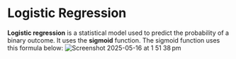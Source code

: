 # Logistic Regression

**Logistic regression** is a statistical model used to predict the probability of a binary outcome. It uses the **sigmoid** function. The sigmoid function uses this formula below: 
![Screenshot 2025-05-16 at 1 51 38 pm](https://github.com/user-attachments/assets/d1494b7e-9e73-4d85-949b-ff0f97b35c2c)
